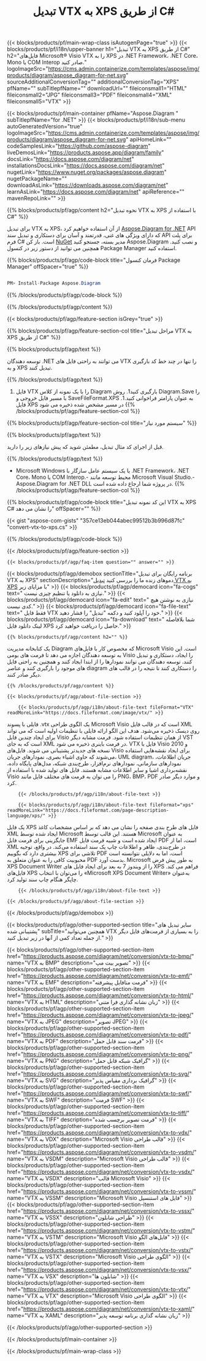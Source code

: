﻿---
title: تبدیل VTX به XPS از طریق C# 
weight: 4320
url: /fa/net/conversion/vtx-to-xps/ 
description: کد نمونه برای تبدیل VTX به XPS C#. از API کد نمونه برای تبدیل دسته ای فایل های VTX به XPS در VB.NET، Asp.NET یا هر برنامه مبتنی بر .NET استفاده کنید.
---
{{< blocks/products/pf/main-wrap-class isAutogenPage="true" >}}
{{< blocks/products/pf/i18n/upper-banner h1="تبدیل VTX به XPS از طریق C#" h2="فایل‌های Microsoft® Visio VTX را به XPS در .NET Framework، .NET Core، Mono یا COM Interop صادر کنید." logoImageSrc="https://cms.admin.containerize.com/templates/aspose/img/products/diagram/aspose_diagram-for-net.svg" sourceAdditionalConversionTag="" additionalConversionTag="XPS" pfName="" subTitlepfName="" downloadUrl="" fileiconsmall1="HTML" fileiconsmall2="JPG" fileiconsmall3="PDF" fileiconsmall4="XML" fileiconsmall5="VTX" >}}

{{< blocks/products/pf/main-container pfName="Aspose.Diagram " subTitlepfName="for .NET" >}}
{{< blocks/products/pf/i18n/sub-menu autoGeneratedVersion="true" logoImageSrc="https://cms.admin.containerize.com/templates/aspose/img/products/diagram/aspose_diagram-for-net.svg" apiHomeLink="" codeSamplesLink="https://github.com/aspose-diagram" liveDemosLink="https://products.aspose.app/diagram/family" docsLink="https://docs.aspose.com/diagram/net" installationsDocsLink="https://docs.aspose.com/diagram/net" nugetLink="https://www.nuget.org/packages/aspose.diagram" nugetPackageName="" downloadAsLink="https://downloads.aspose.com/diagram/net" learnAsLink="https://docs.aspose.com/diagram/net" apiReference="" mavenRepoLink="" >}}

{{% blocks/products/pf/agp/content h2="نحوه تبدیل VTX به XPS با استفاده از C#" %}}

 برای تبدیل VTX به XPS، از آن استفاده خواهیم کرد
 [Aspose.Diagram for .NET](https://products.aspose.com/diagram/net) 
 API که دارای ویژگی های غنی، قدرتمند و آسان برای دستکاری و تبدیل سند API برای پلت فرم C# است. باز کن
 [NuGet](https://www.nuget.org/packages/aspose.diagram) 
 مدیر بسته، جستجو کنید
 Aspose.Diagram 
 و نصب کنید. همچنین می توانید از دستور زیر در کنسول Package Manager استفاده کنید.

{{% blocks/products/pf/agp/code-block title="فرمان کنسول Package Manager" offSpacer="true" %}}

```cs

PM> Install-Package Aspose.Diagram


```

{{% /blocks/products/pf/agp/code-block %}}

{{% /blocks/products/pf/agp/content %}}

{{< blocks/products/pf/agp/feature-section isGrey="true" >}}

{{% blocks/products/pf/agp/feature-section-col title="مراحل تبدیل VTX به XPS از طریق C#" %}}

{{% blocks/products/pf/agp/text %}}

 توسعه دهندگان .NET می توانند به راحتی فایل های VTX را تنها در چند خط کد بارگیری و به XPS تبدیل کنند.

{{% /blocks/products/pf/agp/text %}}

1. فایل VTX را با یک نمونه از کلاس Diagram بارگیری کنید1. روش Diagram.Save را با مسیر فایل خروجی و SaveFileFormat.XPS به عنوان پارامتر فراخوانی کنید.1. فایل XPS در مسیر مشخص شده ذخیره می شود
{{% /blocks/products/pf/agp/feature-section-col %}}

{{% blocks/products/pf/agp/feature-section-col title="سیستم مورد نیاز" %}}

{{% blocks/products/pf/agp/text %}}

 قبل از اجرای کد مثال تبدیل، مطمئن شوید که پیش نیازهای زیر را دارید.

{{% /blocks/products/pf/agp/text %}}

- Microsoft Windows یا یک سیستم عامل سازگار با .NET Framework، .NET Core، Mono یا COM Interop.- محیط توسعه مانند Microsoft Visual Studio.- Aspose.Diagram for .NET DLL در پروژه شما ارجاع داده شده است.
{{% /blocks/products/pf/agp/feature-section-col %}}

{{% blocks/products/pf/agp/code-block title="این کد نمونه تبدیل VTX به XPS C# را نشان می دهد" offSpacer="" %}}

{{< gist "aspose-com-gists" "357ce13eb044abec99512b3b996d87fc" "convert-vtx-to-xps.cs" >}}

{{% /blocks/products/pf/agp/code-block %}}

{{< /blocks/products/pf/agp/feature-section >}}

    {{< blocks/products/pf/agp/faq-item question="" answer="" >}}
 

<!-- aboutfile Starts -->

{{< blocks/products/pf/agp/demobox sectionTitle="برنامه رایگان برای تبدیل VTX به XPS" sectionDescription="دموهای زنده ما را بررسی کنید [تبدیل VTX به XPS](https://products.aspose.app/diagram/conversion/vtx-to-xps) با مزایای زیر" >}}
        {{< blocks/products/pf/agp/democard icon="fa-cogs" text=" نیازی به دانلود یا تنظیم چیزی نیست." >}}
        {{< blocks/products/pf/agp/democard icon="fa-edit" text=" نیازی به نوشتن هیچ کدی نیست." >}}
        {{< blocks/products/pf/agp/democard icon="fa-file-text" text=" فقط فایل VTX خود را آپلود کنید و دکمه \"تبدیل\" را فشار دهید." >}}
        {{< blocks/products/pf/agp/democard icon="fa-download" text=" شما بلافاصله لینک دانلود فایل XPS حاصل را دریافت خواهید کرد." >}}

    {{% blocks/products/pf/agp/content h2="" %}}

 یک کتابخانه مدیریت Diagram که مخصوص کار با فایل‌های Microsoft Visio است. این به توسعه دهندگان اجازه می دهد تا فرمت های بومی Visio را ایجاد، دستکاری و تبدیل کنند. توسعه دهندگان می توانند نمودارها را از ابتدا ایجاد کنند و همچنین به راحتی فایل های موجود را بارگیری کنند و عناصر diagram را دستکاری کنند تا نتیجه را در قالب های دیگر صادر کنند.



    {{% /blocks/products/pf/agp/content %}}

    {{< blocks/products/pf/agp/about-file-section >}}

        {{< blocks/products/pf/agp/i18n/about-file-text fileFormat="VTX" readMoreLink="https://docs.fileformat.com/image/vtx/" >}}
فایلی با پسوند .vtx یک الگوی طراحی Microsoft Visio است که در قالب فایل XML روی دیسک ذخیره می‌شود. هدف این الگو ارائه فایلی با تنظیمات اولیه است که می تواند برای ایجاد چندین فایل Visio از همان تنظیمات استفاده شود. فرمت مشابه دیگر VST است که به جای XML در فرمت باینری ذخیره می شود. VTX فایل با Visio 2010 و نسخه های جدیدتر پشتیبانی می شوند. فایل‌های Visio برای ایجاد نقشه‌هایی استفاده می‌شوند که حاوی اشیاء بصری، نمودارهای جریان، UML diagram، جریان اطلاعات، نمودارهای سازمانی، نمودارهای نرم‌افزار، طرح‌بندی شبکه، مدل‌های پایگاه داده، نقشه‌برداری اشیا و سایر اطلاعات مشابه هستند. فایل های تولید شده با استفاده از Visio را می توان به فرمت های مختلف فایل مانند PNG، BMP، PDF و موارد دیگر صادر کرد.

        {{< /blocks/products/pf/agp/i18n/about-file-text >}}

        {{< blocks/products/pf/agp/i18n/about-file-text fileFormat="xps" readMoreLink="https://docs.fileformat.com/page-description-language/xps/" >}}
یک فایل XPS فایل های طرح بندی صفحه را نشان می دهد که بر اساس مشخصات کاغذ XML ایجاد شده توسط Microsoft هستند. این قالب توسط Microsoft به عنوان جایگزینی برای فرمت فایل EMF ایجاد شده است و شبیه فرمت فایل PDF است، اما از XML در طرح‌بندی، ظاهر و اطلاعات چاپ یک سند استفاده می‌کند. در واقع، توجیه بیشتری دارد که بگوییم XPS تلاشی برای PDF است، اما به دلایلی نتوانسته است محبوبیت کافی را به عنوان متعلق به PDF بدست آورد. Microsoft به طور پیش فرض XPS Document Writer را از ویندوز 7 به بعد برای ایجاد فایل های XPS فراهم می کند. فایل‌های XPS را می‌توان با انتخاب «Microsoft XPS Document Writer» به‌عنوان چاپگر هنگام چاپ سند تولید کرد.

        {{< /blocks/products/pf/agp/i18n/about-file-text >}}

    {{< /blocks/products/pf/agp/about-file-section >}}

{{< /blocks/products/pf/agp/demobox >}}

<!-- aboutfile Ends -->

{{< blocks/products/pf/agp/other-supported-section title="سایر تبدیل های پشتیبانی شده" subTitle="همچنین می‌توانید VTX را به بسیاری از فرمت‌های فایل دیگر از جمله تعداد کمی از آنها در زیر تبدیل کنید." >}}

{{< blocks/products/pf/agp/other-supported-section-item href="https://products.aspose.com/diagram/net/conversion/vtx-to-bmp/" name="VTX به BMP" description="تصویر بیت مپ" >}}
{{< blocks/products/pf/agp/other-supported-section-item href="https://products.aspose.com/diagram/net/conversion/vtx-to-emf/" name="VTX به EMF" description="فرمت متافایل پیشرفته" >}}
{{< blocks/products/pf/agp/other-supported-section-item href="https://products.aspose.com/diagram/net/conversion/vtx-to-html/" name="VTX به HTML" description="زبان نشانه گذاری فرا متنی" >}}
{{< blocks/products/pf/agp/other-supported-section-item href="https://products.aspose.com/diagram/net/conversion/vtx-to-jpeg/" name="VTX به JPEG" description="تصویر JPEG" >}}
{{< blocks/products/pf/agp/other-supported-section-item href="https://products.aspose.com/diagram/net/conversion/vtx-to-pdf/" name="VTX به PDF" description="فرمت سند قابل حمل" >}}
{{< blocks/products/pf/agp/other-supported-section-item href="https://products.aspose.com/diagram/net/conversion/vtx-to-png/" name="VTX به PNG" description="گرافیک شبکه قابل حمل" >}}
{{< blocks/products/pf/agp/other-supported-section-item href="https://products.aspose.com/diagram/net/conversion/vtx-to-svg/" name="VTX به SVG" description="گرافیک برداری مقیاس پذیر" >}}
{{< blocks/products/pf/agp/other-supported-section-item href="https://products.aspose.com/diagram/net/conversion/vtx-to-swf/" name="VTX به SWF" description="فرمت SWF" >}}
{{< blocks/products/pf/agp/other-supported-section-item href="https://products.aspose.com/diagram/net/conversion/vtx-to-tiff/" name="VTX به TIFF" description="فرمت تصویر برچسب شده" >}}
{{< blocks/products/pf/agp/other-supported-section-item href="https://products.aspose.com/diagram/net/conversion/vtx-to-vdx/" name="VTX به VDX" description="Microsoft Visio قالب طراحی" >}}
{{< blocks/products/pf/agp/other-supported-section-item href="https://products.aspose.com/diagram/net/conversion/vtx-to-vsdm/" name="VTX به VSDM" description="Microsoft Visio قالب طراحی" >}}
{{< blocks/products/pf/agp/other-supported-section-item href="https://products.aspose.com/diagram/net/conversion/vtx-to-vsdx/" name="VTX به VSDX" description="قالب Microsoft Visio" >}}
{{< blocks/products/pf/agp/other-supported-section-item href="https://products.aspose.com/diagram/net/conversion/vtx-to-vssm/" name="VTX به VSSM" description="Microsoft Visio فایل های استنسیل" >}}
{{< blocks/products/pf/agp/other-supported-section-item href="https://products.aspose.com/diagram/net/conversion/vtx-to-vssx/" name="VTX به VSSX" description="طراحی شابلون" >}}
{{< blocks/products/pf/agp/other-supported-section-item href="https://products.aspose.com/diagram/net/conversion/vtx-to-vstm/" name="VTX به VSTM" description="Microsoft Visio فایل‌های الگو" >}}
{{< blocks/products/pf/agp/other-supported-section-item href="https://products.aspose.com/diagram/net/conversion/vtx-to-vstx/" name="VTX به VSTX" description="Microsoft Visio الگوی طراحی" >}}
{{< blocks/products/pf/agp/other-supported-section-item href="https://products.aspose.com/diagram/net/conversion/vtx-to-vsx/" name="VTX به VSX" description="شابلون ها" >}}
{{< blocks/products/pf/agp/other-supported-section-item href="https://products.aspose.com/diagram/net/conversion/vtx-to-vtx/" name="VTX به VTX" description="Microsoft Visio الگوی طراحی" >}}
{{< blocks/products/pf/agp/other-supported-section-item href="https://products.aspose.com/diagram/net/conversion/vtx-to-xaml/" name="VTX به XAML" description="زبان نشانه گذاری برنامه توسعه پذیر" >}}

{{< /blocks/products/pf/agp/other-supported-section >}}

{{< /blocks/products/pf/main-container >}}
    
{{< /blocks/products/pf/main-wrap-class >}}